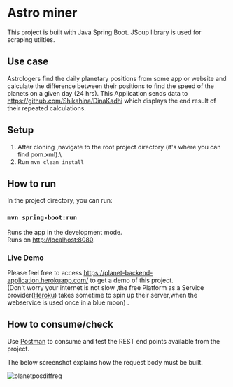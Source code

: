 # Astro miner

This project is built with Java Spring Boot. JSoup library is used for scraping utilties. 

## Use case

Astrologers find the daily planetary positions from some app or website and calculate the difference between their positions to find the speed of the planets on a given day (24 hrs). 
This Application sends data to https://github.com/Shikahina/DinaKadhi which displays the end result of their repeated calculations.

## Setup

1) After cloning ,navigate to the root project directory (it's where you can find pom.xml).\
2) Run `mvn clean install`

## How to run

In the project directory, you can run:

### `mvn spring-boot:run`

Runs the app in the development mode.\
Runs on [http://localhost:8080](http://localhost:8080). 


### Live Demo
Please feel free to access https://planet-backend-application.herokuapp.com/ to get a demo of this project. \
(Don't worry your internet is not slow ,the free Platform as a Service provider([Heroku](https://www.heroku.com/)) takes sometime to spin up their server,when the webservice is used once in a blue moon) .

## How to consume/check 

Use [Postman](https://www.postman.com/) to consume and test the REST end points available from the project. 

The below screenshot explains how the request body must be built.  

![planetposdiffreq](https://user-images.githubusercontent.com/62425476/128444451-ed908115-ad6b-427e-991e-df5e0a77de96.png)
